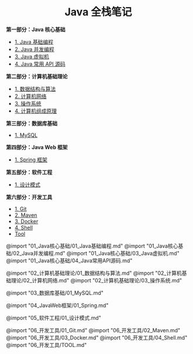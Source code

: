 <h1 id="BOOK" align="center">Java 全栈笔记</h1>

**第一部分：Java 核心基础**
- [1. Java 基础编程](#Java基础编程)
- [2. Java 并发编程](#Java并发编程)
- [3. Java 虚拟机](#Java虚拟机)
- [4. Java 常用 API 源码](#Java常用API源码)

**第二部分：计算机基础理论**
- [1. 数据结构与算法](#数据结构与算法)
- [2. 计算机网络](#计算机网络)
- [3. 操作系统](#操作系统)
- [4. 计算机组成原理](#计算机组成原理)

**第三部分：数据库基础**
- [1. MySQL](#MySQL)

**第四部分：Java Web 框架**
- [1. Spring 框架](#Spring)

**第五部分：软件工程**
- [1. 设计模式](#设计模式)

**第六部分：开发工具**
- [1. Git](#Git)
- [2. Maven](#Maven)
- [3. Docker](#Docker)
- [4. Shell](#Shell)
- [Tool](#Tool)


@import "01_Java核心基础/01_Java基础编程.md"
@import "01_Java核心基础/02_Java并发编程.md"
@import "01_Java核心基础/03_Java虚拟机.md"
@import "01_Java核心基础/04_Java常用API源码.md"

@import "02_计算机基础理论/01_数据结构与算法.md"
@import "02_计算机基础理论/02_计算机网络.md"
@import "02_计算机基础理论/03_操作系统.md"

@import "03_数据库基础/01_MySQL.md"

@import "04_JavaWeb框架/01_Spring.md"

@import "05_软件工程/01_设计模式.md"

@import "06_开发工具/01_Git.md"
@import "06_开发工具/02_Maven.md"
@import "06_开发工具/03_Docker.md"
@import "06_开发工具/04_Shell.md"
@import "06_开发工具/TOOL.md"